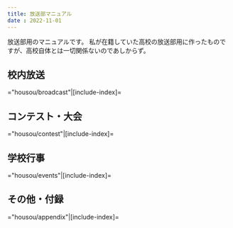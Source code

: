 ```yaml
---
title: 放送部マニュアル
date : 2022-11-01
---
```


放送部用のマニュアルです。
私が在籍していた高校の放送部用に作ったものですが、高校自体とは一切関係ないのであしからず。

## 校内放送

="housou/broadcast"|[include-index]=

## コンテスト・大会

="housou/contest"|[include-index]=

## 学校行事

="housou/events"|[include-index]=

## その他・付録

="housou/appendix"|[include-index]=